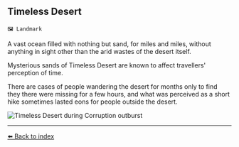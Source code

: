 ## Timeless Desert

`🖼️ Landmark`

A vast ocean filled with nothing but sand, for miles and miles, without anything in sight other than the arid wastes of the desert itself.

Mysterious sands of Timeless Desert are known to affect travellers' perception of time.

There are cases of people wandering the desert for months only to find they there were missing for a few hours, and what was perceived as a short hike sometimes lasted eons for people outside the desert. 

![Timeless Desert during Corruption outburst](../i/corrupted_desert.png)


----------
[⬅️ Back to index](/index.md#0130_s)